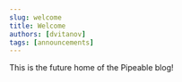 ```yaml
---
slug: welcome
title: Welcome
authors: [dvitanov]
tags: [announcements]
---
```


This is the future home of the Pipeable blog!
